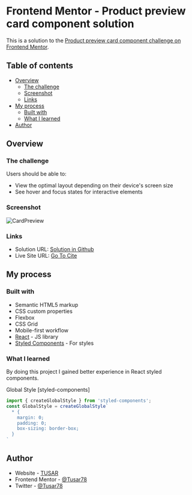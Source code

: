 # Frontend Mentor - Product preview card component solution

This is a solution to the [Product preview card component challenge on Frontend Mentor](https://www.frontendmentor.io/challenges/product-preview-card-component-GO7UmttRfa). 

## Table of contents

- [Overview](#overview)
  - [The challenge](#the-challenge)
  - [Screenshot](#screenshot)
  - [Links](#links)
- [My process](#my-process)
  - [Built with](#built-with)
  - [What I learned](#what-i-learned)
- [Author](#author)


## Overview

### The challenge

Users should be able to:

- View the optimal layout depending on their device's screen size
- See hover and focus states for interactive elements

### Screenshot

![CardPreview](https://i.ibb.co/Xj5Nm9V/card-preview.png)

### Links

- Solution URL: [Solution in Github](https://github.com/Tusar78/product-preview-card-component)
- Live Site URL: [Go To Cite](https://tusr-product-preview-card.netlify.app/)

## My process

### Built with

- Semantic HTML5 markup
- CSS custom properties
- Flexbox
- CSS Grid
- Mobile-first workflow
- [React](https://reactjs.org/) - JS library
- [Styled Components](https://styled-components.com/) - For styles


### What I learned

By doing this project I gained better experience in React styled components.

Global Style [styled-components]

```js
import { createGlobalStyle } from 'styled-components';
const GlobalStyle = createGlobalStyle`
  * {
	margin: 0;
	padding: 0;
	box-sizing: border-box;
  }
`
```

## Author

- Website - [TUSAR](https://tusar.netlify.app)
- Frontend Mentor - [@Tusar78](https://www.frontendmentor.io/profile/Tusar78)
- Twitter - [@Tusar78](https://www.twitter.com/Tusar78)